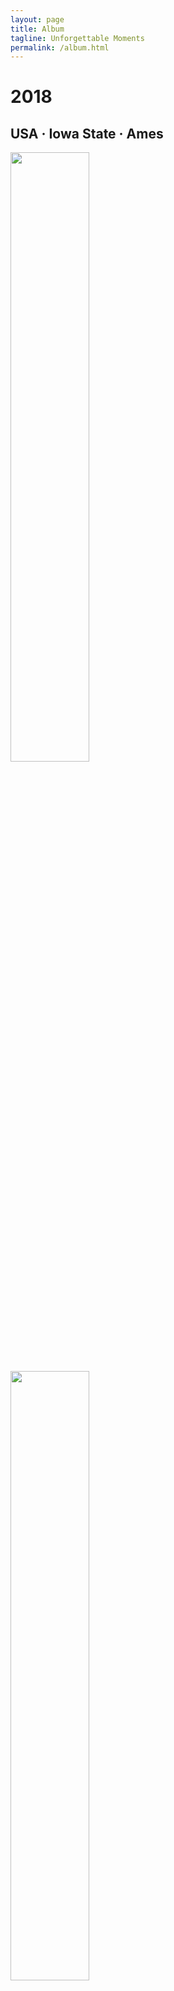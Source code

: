 ```yaml
---
layout: page
title: Album
tagline: Unforgettable Moments
permalink: /album.html
---
```


# 2018
## USA · Iowa State · Ames

<img  src="./photos/2018/3.jpeg" width="50%" height="50%" />

<img  src="./photos/2018/1.jpeg" width="50%" height="50%" />

<img  src="./photos/2018/2.jpeg" width="50%" height="50%" />

<br>

## USA · Illinois State · Chicago

<img  src="./photos/2018/6.jpeg" width="50%" height="50%" />

<img  src="./photos/2018/5.jpeg" width="50%" height="50%" />

<img  src="./photos/2018/8.jpeg" width="50%" height="50%" />

<img  src="./photos/2018/4.jpeg" width="50%" height="50%" />

<img  src="./photos/2018/7.jpeg" width="50%" height="50%" />

<br>

# 2017

## China · Wuhai

<img  src="./photos/2017/8.jpeg" width="50%" height="30%" />

<img  src="./photos/2017/9.jpeg" width="50%" height="50%" />

<img  src="./photos/2017/10.jpeg" width="50%" height="50%" />

<img  src="./photos/2017/11.jpeg" width="50%" height="50%" />

<br>

## Thailand · Bangkok

<img  src="./photos/2017/1.jpg" width="50%" height="50%" />

<img  src="./photos/2017/2.jpg" width="50%" height="30%" />

<br>

## Thailand · Phuket Island

<img  src="./photos/2017/3.jpg" width="50%" height="50%" />

<img  src="./photos/2017/4.jpg" width="50%" height="50%" />

<img  src="./photos/2017/5.jpg" width="50%" height="50%" />

<br>

## Thailand · Chiengmai

<img  src="./photos/2017/6.jpg" width="50%" height="50%" />

<img  src="./photos/2017/7.jpg" width="50%" height="50%" />

<br>

## China · Xiamen

<img  src="./photos/2017/12.jpg" width="50%" height="50%" />

<img  src="./photos/2017/13.jpg" width="50%" height="50%" />

<img  src="./photos/2017/14.jpg" width="50%" height="50%" />

<img  src="./photos/2017/15.jpg" width="50%" height="50%" />

<img  src="./photos/2017/16.jpg" width="50%" height="50%" />

<br>



